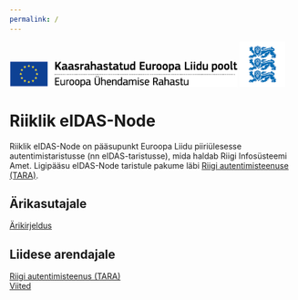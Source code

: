 ```yaml
---
permalink: /
---
```


<img src='img/ee_cef_0.png' style='width:400px'>

<img src='img/LOVID.png' style='width: 80px;'>

# Riiklik eIDAS-Node

Riiklik eIDAS-Node on pääsupunkt Euroopa Liidu piiriülesesse autentimistaristusse (nn eIDAS-taristusse), mida haldab Riigi Infosüsteemi Amet. Ligipääsu eIDAS-Node taristule pakume läbi [Riigi autentimisteenuse (TARA)](https://e-gov.github.io/TARA-Doku/).


## Ärikasutajale

[Ärikirjeldus](Arikirjeldus)<br>


## Liidese arendajale

[Riigi autentimisteenus (TARA)](https://e-gov.github.io/TARA-Doku/)<br>
[Viited](Viited)
